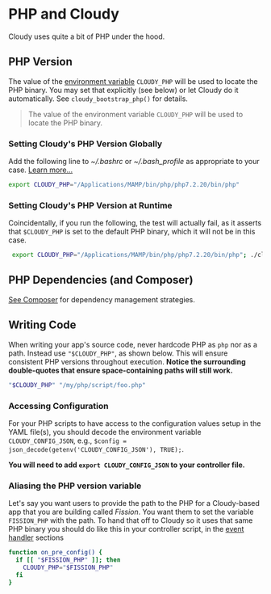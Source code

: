 <!--
id: cloudy_php
tags: usage, php
-->

# PHP and Cloudy

Cloudy uses quite a bit of PHP under the hood.  

## PHP Version

The value of the [environment variable](https://www.howtogeek.com/668503/how-to-set-environment-variables-in-bash-on-linux/) `CLOUDY_PHP` will be used to locate the PHP binary. You may set that explicitly (see below) or let Cloudy do it automatically. See `cloudy_bootstrap_php()` for details.

> The value of the environment variable `CLOUDY_PHP` will be used to locate the PHP binary.

### Setting Cloudy's PHP Version Globally

Add the following line to _~/.bashrc_ or _~/.bash\_profile_ as appropriate to your case.  [Learn more...](https://www.howtogeek.com/668503/how-to-set-environment-variables-in-bash-on-linux/)

```bash
export CLOUDY_PHP="/Applications/MAMP/bin/php/php7.2.20/bin/php"
```

### Setting Cloudy's PHP Version at Runtime

Coincidentally, if you run the following, the test will actually fail, as it asserts that `$CLOUDY_PHP` is set to the default PHP binary, which it will not be in this case.

```bash
 export CLOUDY_PHP="/Applications/MAMP/bin/php/php7.2.20/bin/php"; ./cloudy_tools.sh tests
```

## PHP Dependencies (and Composer)

[See Composer](@composer) for dependency management strategies.

## Writing Code

When writing your app's source code, never hardcode PHP as `php` nor as a path. Instead use `"$CLOUDY_PHP"`, as shown below. This will ensure consistent PHP versions throughout execution. **Notice the surrounding double-quotes that ensure space-containing paths will still work.**

```php
"$CLOUDY_PHP" "/my/php/script/foo.php"
```

### Accessing Configuration

For your PHP scripts to have access to the configuration values setup in the YAML file(s), you should decode the environment variable `CLOUDY_CONFIG_JSON`, e.g., `$config = json_decode(getenv('CLOUDY_CONFIG_JSON'), TRUE);`.

**You will need to add `export CLOUDY_CONFIG_JSON` to your controller file.**

### Aliasing the PHP version variable

Let's say you want users to provide the path to the PHP for a Cloudy-based app that you are building called _Fission_. You want them to set the variable `FISSION_PHP` with the path. To hand that off to Cloudy so it uses that same PHP binary you should do like this in your controller script, in the [event handler](@events) sections

```bash
function on_pre_config() {
  if [[ "$FISSION_PHP" ]]; then
    CLOUDY_PHP="$FISSION_PHP"
  fi
}
```
